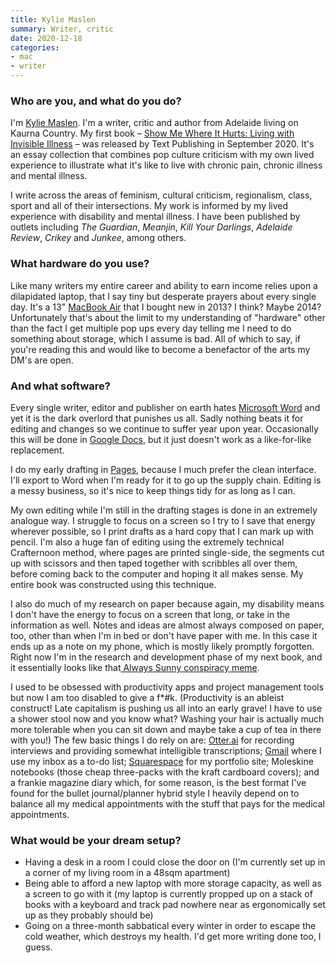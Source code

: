 ```yaml
---
title: Kylie Maslen
summary: Writer, critic 
date: 2020-12-18
categories:
- mac 
- writer
---
```


### Who are you, and what do you do?

I'm [Kylie Maslen](https://www.kyliemaslen.com/ "Kylie's website."). I'm a writer, critic and author from Adelaide living on Kaurna Country. My first book – [Show Me Where It Hurts: Living with Invisible Illness](https://www.textpublishing.com.au/books/show-me-where-it-hurts-living-with-invisible-illness/ "Kylie's book about chronic illness.") – was released by Text Publishing in September 2020. It's an essay collection that combines pop culture criticism with my own lived experience to illustrate what it's like to live with chronic pain, chronic illness and mental illness.

I write across the areas of feminism, cultural criticism, regionalism, class, sport and all of their intersections. My work is informed by my lived experience with disability and mental illness. I have been published by outlets including _The Guardian_, _Meanjin_, _Kill Your Darlings_, _Adelaide Review_, _Crikey_ and _Junkee_, among others.

### What hardware do you use?

Like many writers my entire career and ability to earn income relies upon a dilapidated laptop, that I say tiny but desperate prayers about every single day. It's a 13" [MacBook Air][macbook-air] that I bought new in 2013? I think? Maybe 2014? Unfortunately that's about the limit to my understanding of "hardware" other than the fact I get multiple pop ups every day telling me I need to do something about storage, which I assume is bad. All of which to say, if you're reading this and would like to become a benefactor of the arts my DM's are open.

### And what software?

Every single writer, editor and publisher on earth hates [Microsoft Word][word] and yet it is the dark overlord that punishes us all. Sadly nothing beats it for editing and changes so we continue to suffer year upon year. Occasionally this will be done in [Google Docs][google-docs], but it just doesn't work as a like-for-like replacement.

I do my early drafting in [Pages][], because I much prefer the clean interface. I'll export to Word when I'm ready for it to go up the supply chain. Editing is a messy business, so it's nice to keep things tidy for as long as I can.

My own editing while I'm still in the drafting stages is done in an extremely analogue way. I struggle to focus on a screen so I try to I save that energy wherever possible, so I print drafts as a hard copy that I can mark up with pencil. I'm also a huge fan of editing using the extremely technical Crafternoon method, where pages are printed single-side, the segments cut up with scissors and then taped together with scribbles all over them, before coming back to the computer and hoping it all makes sense. My entire book was constructed using this technique.

I also do much of my research on paper because again, my disability means I don't have the energy to focus on a screen that long, or take in the information as well. Notes and ideas are almost always composed on paper, too, other than when I'm in bed or don't have paper with me. In this case it ends up as a note on my phone, which is mostly likely promptly forgotten. Right now I'm in the research and development phase of my next book, and it essentially looks like that[ Always Sunny conspiracy meme](https://i.imgur.com/UaLpJOK_d.webp?maxwidth=728&fidelity=grand "An image of a meme from It's Always Sunny in Philadelphia.").

I used to be obsessed with productivity apps and project management tools but now I am too disabled to give a f*#k. (Productivity is an ableist construct! Late capitalism is pushing us all into an early grave! I have to use a shower stool now and you know what? Washing your hair is actually much more tolerable when you can sit down and maybe take a cup of tea in there with you!) The few basic things I do rely on are: [Otter.ai][otter] for recording interviews and providing somewhat intelligible transcriptions; [Gmail][] where I use my inbox as a to-do list; [Squarespace][] for my portfolio site; Moleskine notebooks (those cheap three-packs with the kraft cardboard covers); and a frankie magazine diary which, for some reason, is the best format I've found for the bullet journal/planner hybrid style I heavily depend on to balance all my medical appointments with the stuff that pays for the medical appointments.

### What would be your dream setup?

- Having a desk in a room I could close the door on (I'm currently set up in a corner of my living room in a 48sqm apartment)
- Being able to afford a new laptop with more storage capacity, as well as a screen to go with it (my laptop is currently propped up on a stack of books with a keyboard and track pad nowhere near as ergonomically set up as they probably should be)
- Going on a three-month sabbatical every winter in order to escape the cold weather, which destroys my health. I'd get more writing done too, I guess.

[gmail]: https://en.wikipedia.org/wiki/Gmail "Web-based email."
[google-docs]: https://en.wikipedia.org/wiki/Google_Docs "A web-based office suite."
[macbook-air]: https://www.apple.com/macbook-air/ "A very thin laptop."
[otter]: https://otter.ai "A transcribing service."
[pages]: https://www.apple.com/pages/ "A Mac word processor and layout tool from Apple."
[squarespace]: https://www.squarespace.com/ "A site hosting/creation service."
[word]: https://www.microsoft.com/en-us/microsoft-365/word "A document editor."
